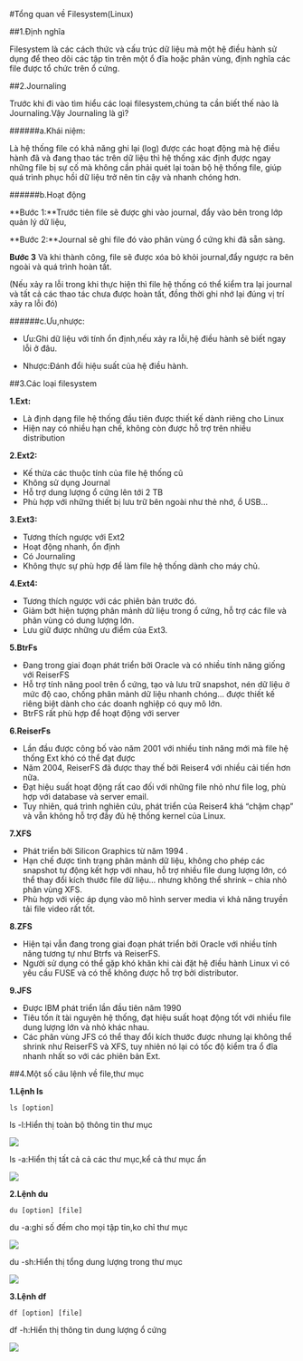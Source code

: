 #Tổng quan về Filesystem(Linux)

##1.Định nghĩa

Filesystem là các cách thức và cấu trúc dữ liệu mà một hệ điều hành sử dụng để theo dõi các tập tin trên một ổ đĩa hoặc phân vùng, định nghĩa các file được tổ chức trên ổ cứng.

##2.Journaling

Trước khi đi vào tìm hiểu các loại filesystem,chúng ta cần biết thế nào là Journaling.Vậy Journaling là gì?

######a.Khái niệm:

Là hệ thống file có khả năng ghi lại (log) được các hoạt động mà hệ điều hành đã và đang thao tác trên dữ liệu thì hệ thống xác định được ngay những file bị sự cố mà không cần phải quét lại toàn bộ hệ thống file, giúp quá trình phục hồi dữ liệu trở nên tin cậy và nhanh chóng hơn.

######b.Hoạt động

**Bước 1:**Trước tiên file sẽ được ghi vào journal, đẩy vào bên trong lớp quản lý dữ liệu, 

**Bước 2:**Journal sẽ ghi file đó vào phân vùng ổ cứng khi đã sẵn sàng. 

**Bước 3** Và khi thành công, file sẽ được xóa bỏ khỏi journal,đẩy ngược ra bên ngoài và quá trình hoàn tất. 

(Nếu xảy ra lỗi trong khi thực hiện thì file hệ thống có thể kiểm tra lại journal và tất cả các thao tác chưa được hoàn tất, đồng thời ghi nhớ lại đúng vị trí xảy ra lỗi đó)

######c.Ưu,nhược:

* Ưu:Ghi dữ liệu với tính ổn định,nếu xảy ra lỗi,hệ điều hành sẽ biết ngay lỗi ở đâu.

* Nhược:Đánh đổi hiệu suất của hệ điều hành.

##3.Các loại filesystem

**1.Ext:**

- Là định dạng file hệ thống đầu tiên được thiết kế dành riêng cho Linux
- Hiện nay có nhiều hạn chế, không còn được hỗ trợ trên nhiều distribution

**2.Ext2:**

- Kế thừa các thuộc tính của file hệ thống cũ
- Không sử dụng Journal
- Hỗ trợ dung lượng ổ cứng lên tới 2 TB
- Phù hợp với những thiết bị lưu trữ bên ngoài như thẻ nhớ, ổ USB...

**3.Ext3:**

- Tương thích ngược với Ext2
- Hoạt động nhanh, ổn định
- Có Journaling
- Không thực sự phù hợp để làm file hệ thống dành cho máy chủ.

**4.Ext4:**

- Tương thích ngược với các phiên bản trước đó.
- Giảm bớt hiện tượng phân mảnh dữ liệu trong ổ cứng, hỗ trợ các file và phân vùng có dung lượng lớn.
- Lưu giữ được những ưu điểm của Ext3.

**5.BtrFs**

- Đang trong giai đoạn phát triển bởi Oracle và có nhiều tính năng giống với ReiserFS
- Hỗ trợ tính năng pool trên ổ cứng, tạo và lưu trữ snapshot, nén dữ liệu ở mức độ cao, chống phân mảnh dữ liệu nhanh chóng... 
được thiết kế riêng biệt dành cho các doanh nghiệp có quy mô lớn.
- BtrFS rất phù hợp để hoạt động với server

**6.ReiserFs**

- Lần đầu được công bố vào năm 2001 với nhiều tính năng mới mà file hệ thống Ext khó có thể đạt được
- Năm 2004, ReiserFS đã được thay thế bởi Reiser4 với nhiều cải tiến hơn nữa.
- Đạt hiệu suất hoạt động rất cao đối với những file nhỏ như file log, phù hợp với database và server email.
- Tuy nhiên, quá trình nghiên cứu, phát triển của Reiser4 khá “chậm chạp” và vẫn không hỗ trợ đầy đủ hệ thống kernel của Linux.

**7.XFS**

- Phát triển bởi Silicon Graphics từ năm 1994 .
- Hạn chế được tình trạng phân mảnh dữ liệu, không cho phép các snapshot tự động kết hợp với nhau, hỗ trợ nhiều file dung lượng lớn, có thể thay đổi kích thước file dữ liệu... nhưng không thể shrink – chia nhỏ phân vùng XFS.
- Phù hợp với việc áp dụng vào mô hình server media vì khả năng truyền tải file video rất tốt.

**8.ZFS**

- Hiện tại vẫn đang trong giai đoạn phát triển bởi Oracle với nhiều tính năng tương tự như Btrfs và ReiserFS.
- Người sử dụng có thể gặp khó khăn khi cài đặt hệ điều hành Linux vì có yêu cầu FUSE và có thể không được hỗ trợ bởi distributor.

**9.JFS**

- Được IBM phát triển lần đầu tiên năm 1990
- Tiêu tốn ít tài nguyên hệ thống, đạt hiệu suất hoạt động tốt với nhiều file dung lượng lớn và nhỏ khác nhau.
- Các phân vùng JFS có thể thay đổi kích thước được nhưng lại không thể shrink như ReiserFS và XFS, tuy nhiên nó lại có tốc độ
kiểm tra ổ đĩa nhanh nhất so với các phiên bản Ext.

##4.Một số câu lệnh về file,thư mục

**1.Lệnh ls**

    ls [option]

ls -l:Hiển thị toàn bộ thông tin thư mục

<img src="http://i.imgur.com/oAzGYEd.png">

ls -a:Hiển thị tất cả cả các thư mục,kể cả thư mục ẩn

<img src="http://i.imgur.com/sm3qVXx.png">

**2.Lệnh du**

    du [option] [file]

du -a:ghi số đếm cho mọi tập tin,ko chỉ thư mục

<img src="http://i.imgur.com/jfs3rO5.png">

du -sh:Hiển thị tổng dung lượng trong thư mục 

<img src="http://i.imgur.com/7sLGNnv.png">

**3.Lệnh df**

    df [option] [file]

df -h:Hiển thị thông tin dung lượng ổ cứng

<img src="http://i.imgur.com/PhdnpnZ.png">



